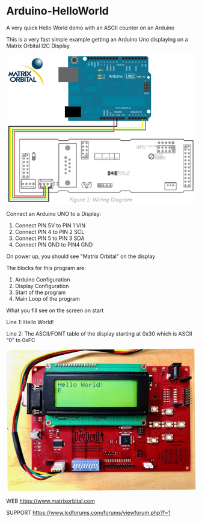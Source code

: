 # Arduino-HelloWorld
A very quick Hello World demo with an ASCII counter on an Arduino

This is a very fast simple example getting an Arduino Uno displaying on a Matrix Orbital I2C Display. 

<img src=WireDiagram.png></img>

Connect an Arduino UNO to a Display:
1. Connect PIN 5V to PIN 1 VIN
2. Connect PIN 4 to PIN 2 SCL
3. Connect PIN 5 to PIN 3 SDA 
4. Connect PIN GND to PIN4 GND

On power up, you should see "Matrix Orbital" on the display


The blocks for this program are:
1.	Arduino Configuration
2.	Display Configuration
3.	Start of the program
4.	Main Loop of the program

What you fill see on the screen on start

Line 1: Hello World!

Line 2: The ASCII/FONT table of the display starting at 0x30 which is ASCII “0” to 0xFC

<img src=Arduino-HelloWorld-800.jpg></img>

WEB https://www.matrixorbital.com

SUPPORT https://www.lcdforums.com/forums/viewforum.php?f=1
